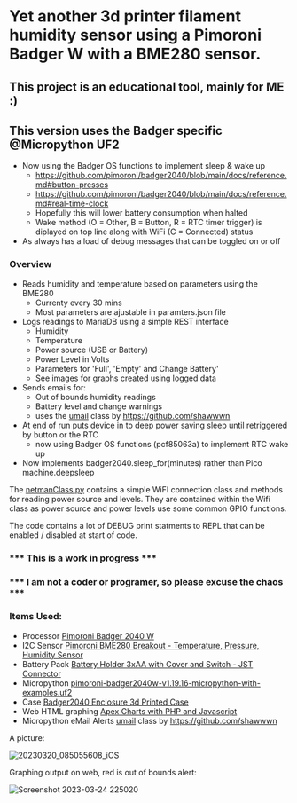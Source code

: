 # Yet another 3d printer filament humidity sensor using a Pimoroni Badger W with a BME280 sensor.

## This project is an educational tool, mainly for ME :)

## This version uses the Badger specific @Micropython UF2

- Now using the Badger OS functions to implement sleep & wake up
  - https://github.com/pimoroni/badger2040/blob/main/docs/reference.md#button-presses
  - https://github.com/pimoroni/badger2040/blob/main/docs/reference.md#real-time-clock
  - Hopefully this will lower battery consumption when halted
  - Wake method (O = Other, B = Button, R = RTC timer trigger) is diplayed on top line along with WiFi (C = Connected) status  
- As always has a load of debug messages that can be toggled on or off

### Overview

- Reads humidity and temperature based on parameters using the BME280
  - Currenty every 30 mins 
  - Most parameters are ajustable in paramters.json file 
- Logs readings to MariaDB using a simple REST interface
  - Humidity
  - Temperature
  - Power source (USB or Battery)
  - Power Level in Volts
  - Parameters for 'Full', 'Empty' and Change Battery'
  - See images for graphs created using logged data    
- Sends emails for:
  - Out of bounds humidity readings 
  - Battery level and change warnings
  - uses the [umail](https://github.com/shawwwn/uMail) class by https://github.com/shawwwn
- At end of run puts device in to deep power saving sleep until retriggered by button or the RTC
  - now using Badger OS functions (pcf85063a) to implement RTC wake up
-   Now implements badger2040.sleep_for(minutes) rather than Pico machine.deepsleep
  
The [netmanClass.py](https://github.com/sfblackwell/3d-printer-filament-sensor/blob/e0c5dca9e58f53612bed2ad16eb20dea8897b15f/python-code/lib/netmanClass.py) contains a simple WiFI connection class and methods for reading power source and levels. They are contained within the Wifi class as power source and power levels use some common GPIO functions. 

The code contains a lot of DEBUG print statments to REPL that can be enabled / disabled at start of code.

### *** This is a work in progress ***

### *** I am not a coder or programer, so please excuse the chaos ***

### Items Used:

- Processor [Pimoroni Badger 2040 W](https://shop.pimoroni.com/products/badger-2040-w?variant=40514062221395)
- I2C Sensor [Pimoroni BME280 Breakout - Temperature, Pressure, Humidity Sensor](https://shop.pimoroni.com/products/bme280-breakout)
- Battery Pack [Battery Holder 3xAA with Cover and Switch - JST Connector](https://shop.pimoroni.com/products/battery-holder-3xaa-with-cover-and-switch-jst-connector)
- Micropython [pimoroni-badger2040w-v1.19.16-micropython-with-examples.uf2
](https://github.com/pimoroni/pimoroni-pico/releases/download/v1.19.16/pimoroni-badger2040w-v1.19.16-micropython-with-examples.uf2)
- Case [Badger2040 Enclosure 3d Printed Case ](https://www.printables.com/model/145686-badger2040-enclosure/comments)
- Web HTML graphing [Apex Charts with PHP and Javascript](https://apexcharts.com/)
- Micropython eMail Alerts [umail](https://github.com/shawwwn/uMail) class by https://github.com/shawwwn


A picture: 

![20230320_085055608_iOS](https://user-images.githubusercontent.com/122044826/227652855-81abf171-3f7c-4957-a381-bec39fc60271.jpg)

Graphing output on web, red is out of bounds alert:

![Screenshot 2023-03-24 225020](https://user-images.githubusercontent.com/122044826/227657046-52d38811-8f88-43d0-a58e-491e571438a6.jpg)
